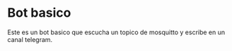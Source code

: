 # Bot basico

Este es un bot basico que escucha un topico de mosquitto y escribe en un canal telegram.
